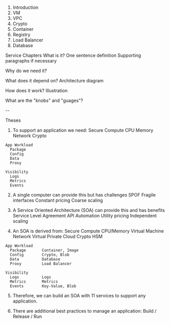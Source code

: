 1. Introduction
2. VM
3. VPC
4. Crypto
5. Container
6. Registry
7. Load Balancer
8. Database

Service Chapters
  What is it?
    One sentence definition
    Supporting paragraphs if necessary

  Why do we need it?

  What does it depend on?
    Architecture diagram

  How does it work?
    Illustration

  What are the "knobs" and "guages"?

--

Theses
  1. To support an application we need:
    Secure Compute
      CPU
      Memory
      Network
      Crypto

    App Workload
      Package
      Config
      Data
      Proxy

    Visibility
      Logs
      Metrics
      Events

  2. A single computer can provide this but has challenges
    SPOF
    Fragile interfaces
    Constant pricing
    Coarse scaling

  3. A Service Oriented Architecture (SOA) can provide this and has benefits
    Service Level Agreement
    API
    Automation
    Utility pricing
    Independent scaling

  4. An SOA is derived from:
    Secure Compute
      CPU/Memory    Virtual Machine
      Network       Virtual Private Cloud
      Crypto        HSM  

    App Workload
      Package       Container, Image
      Config        Crypto, Blob
      Data          Database
      Proxy         Load Balancer

    Visibility
      Logs          Logs
      Metrics       Metrics
      Events        Key-Value, Blob

  5. Therefore, we can build an SOA with 11 services to support any application.

  6. There are additional best practices to manage an application:
    Build / Release / Run



